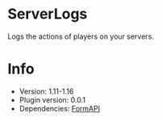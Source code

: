 # ServerLogs
Logs the actions of players on your servers. 

# Info
* Version: 1.11-1.16
* Plugin version: 0.0.1
* Dependencies: [FormAPI](https://github.com/jojoe77777/FormAPI)
